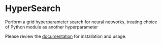 # HyperSearch
Perform a grid hyperparameter search for neural networks, treating choice of Python module as another hyperparameter

Please review the [documentation](http://sclelections.github.io/HyperSearch/) for installation and usage.
